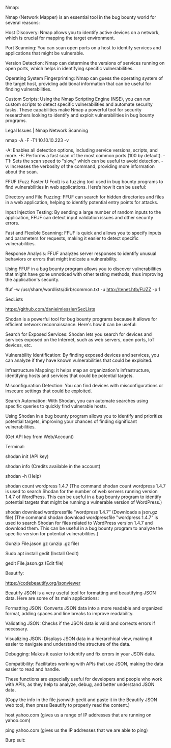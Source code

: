 Nmap:

Nmap (Network Mapper) is an essential tool in the bug bounty world for several reasons:

Host Discovery: Nmap allows you to identify active devices on a network, which is crucial for mapping the target environment.

Port Scanning: You can scan open ports on a host to identify services and applications that might be vulnerable.

Version Detection: Nmap can determine the versions of services running on open ports, which helps in identifying specific vulnerabilities.

Operating System Fingerprinting: Nmap can guess the operating system of the target host, providing additional information that can be useful for finding vulnerabilities.

Custom Scripts: Using the Nmap Scripting Engine (NSE), you can run custom scripts to detect specific vulnerabilities and automate security tasks. These capabilities make Nmap a powerful tool for security researchers looking to identify and exploit vulnerabilities in bug bounty programs.

Legal Issues | Nmap Network Scanning

nmap -A -F -T1 10.10.10.223 -v

-A: Enables all detection options, including service versions, scripts, and more. -F: Performs a fast scan of the most common ports (100 by default). -T1: Sets the scan speed to "slow," which can be useful to avoid detection. -v: Increases the verbosity of the command, providing more information about the scan.

FFUF (Fuzz Faster U Fool) is a fuzzing tool used in bug bounty programs to find vulnerabilities in web applications. Here’s how it can be useful:

Directory and File Fuzzing: FFUF can search for hidden directories and files in a web application, helping to identify potential entry points for attacks.

Input Injection Testing: By sending a large number of random inputs to the application, FFUF can detect input validation issues and other security errors.

Fast and Flexible Scanning: FFUF is quick and allows you to specify inputs and parameters for requests, making it easier to detect specific vulnerabilities.

Response Analysis: FFUF analyzes server responses to identify unusual behaviors or errors that might indicate a vulnerability.

Using FFUF in a bug bounty program allows you to discover vulnerabilities that might have gone unnoticed with other testing methods, thus improving the application's security.

ffuf -w /usr/share/wordlists/dirb/common.txt -u http://tenet.htb/FUZZ -p 1

SecLists

https://github.com/danielmiessler/SecLists

Shodan is a powerful tool for bug bounty programs because it allows for efficient network reconnaissance. Here's how it can be useful:

Search for Exposed Services: Shodan lets you search for devices and services exposed on the Internet, such as web servers, open ports, IoT devices, etc.

Vulnerability Identification: By finding exposed devices and services, you can analyze if they have known vulnerabilities that could be exploited.

Infrastructure Mapping: It helps map an organization's infrastructure, identifying hosts and services that could be potential targets.

Misconfiguration Detection: You can find devices with misconfigurations or insecure settings that could be exploited.

Search Automation: With Shodan, you can automate searches using specific queries to quickly find vulnerable hosts.

Using Shodan in a bug bounty program allows you to identify and prioritize potential targets, improving your chances of finding significant vulnerabilities.

(Get API key from Web/Account)

Terminal:

shodan init (API key)

shodan info (Credits available in the account)

shodan -h (Help)

shodan count wordpress 1.4.7 (The command shodan count wordpress 1.4.7 is used to search Shodan for the number of web servers running version 1.4.7 of WordPress. This can be useful in a bug bounty program to identify potential targets that might be running a vulnerable version of WordPress.)

shodan download wordpressfile “wordpress 1.4.7” (Downloads a json.gz file) (The command shodan download wordpressfile "wordpress 1.4.7" is used to search Shodan for files related to WordPress version 1.4.7 and download them. This can be useful in a bug bounty program to analyze the specific version for potential vulnerabilities.)

Gunzip File.jason.gz (unzip .gz file)

Sudo apt install gedit (Install Gedit)

gedit File.jason.gz (Edit file)

Beautify:

https://codebeautify.org/jsonviewer

Beautify JSON is a very useful tool for formatting and beautifying JSON data. Here are some of its main applications:

Formatting JSON: Converts JSON data into a more readable and organized format, adding spaces and line breaks to improve readability.

Validating JSON: Checks if the JSON data is valid and corrects errors if necessary.

Visualizing JSON: Displays JSON data in a hierarchical view, making it easier to navigate and understand the structure of the data.

Debugging: Makes it easier to identify and fix errors in your JSON data.

Compatibility: Facilitates working with APIs that use JSON, making the data easier to read and handle.

These functions are especially useful for developers and people who work with APIs, as they help to analyze, debug, and better understand JSON data.

(Copy the info in the file.jsonwith gedit and paste it in the Beautify JSON web tool, then press Beautify to properly read the content.)

host yahoo.com (gives us a range of IP addresses that are running on yahoo.com)

ping yahoo.com (gives us the IP addresses that we are able to ping)

Burp suit:

